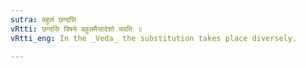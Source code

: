 ```yaml
---
sutra: बहुलं छन्दसि
vRtti: छन्दसि विषये बहुलमैसादेशो भवति ॥
vRtti_eng: In the _Veda_ the substitution takes place diversely.

---
```

